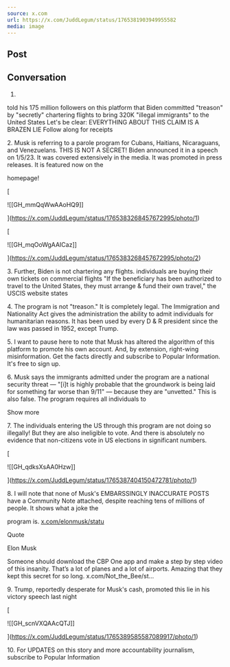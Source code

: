 ```yaml
---
source: x.com
url: https://x.com/JuddLegum/status/1765381903949955582
media: image
---
```


## Post

## Conversation

1.

told his 175 million followers on this platform that Biden committed "treason" by "secretly" chartering flights to bring 320K "illegal immigrants" to the United States Let's be clear: EVERYTHING ABOUT THIS CLAIM IS A BRAZEN LIE Follow along for receipts 



2\. Musk is referring to a parole program for Cubans, Haitians, Nicaraguans, and Venezuelans. THIS IS NOT A SECRET! Biden announced it in a speech on 1/5/23. It was covered extensively in the media. It was promoted in press releases. It is featured now on the

homepage!

[

![[GH_mmQqWwAAoHQ9]]



](https://x.com/JuddLegum/status/1765383268457672995/photo/1)

[

![[GH_mqOoWgAAICaz]]



](https://x.com/JuddLegum/status/1765383268457672995/photo/2)

3\. Further, Biden is not chartering any flights. individuals are buying their own tickets on commercial flights "If the beneficiary has been authorized to travel to the United States, they must arrange & fund their own travel," the USCIS website states

4\. The program is not "treason." It is completely legal. The Immigration and Nationality Act gives the administration the ability to admit individuals for humanitarian reasons. It has been used by every D & R president since the law was passed in 1952, except Trump.

5\. I want to pause here to note that Musk has altered the algorithm of this platform to promote his own account. And, by extension, right-wing misinformation. Get the facts directly and subscribe to Popular Information. It's free to sign up.

6\. Musk says the immigrants admitted under the program are a national security threat — "\[i\]t is highly probable that the groundwork is being laid for something far worse than 9/11" — because they are "unvetted." This is also false. The program requires all individuals to

Show more

7\. The individuals entering the US through this program are not doing so illegally! But they are also ineligible to vote. And there is absolutely no evidence that non-citizens vote in US elections in significant numbers.

[

![[GH_qdksXsAA0Hzw]]



](https://x.com/JuddLegum/status/1765387404150472781/photo/1)

8\. I will note that none of Musk's EMBARSSINGLY INACCURATE POSTS have a Community Note attached, despite reaching tens of millions of people. It shows what a joke the

program is. [x.com/elonmusk/statu](https://x.com/elonmusk/status/1765024395217473996)

Quote

Elon Musk



Someone should download the CBP One app and make a step by step video of this insanity. That’s a lot of planes and a lot of airports. Amazing that they kept this secret for so long. x.com/Not\_the\_Bee/st…

9\. Trump, reportedly desperate for Musk's cash, promoted this lie in his victory speech last night

[

![[GH_scnVXQAAcQTJ]]



](https://x.com/JuddLegum/status/1765389585587089917/photo/1)

10\. For UPDATES on this story and more accountability journalism, subscribe to Popular Information
